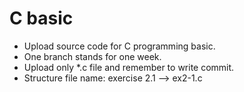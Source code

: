 # C basic

- Upload source code for C programming basic.
- One branch stands for one week.
- Upload only \*.c file and remember to write commit.
- Structure file name: exercise 2.1 --> ex2-1.c

